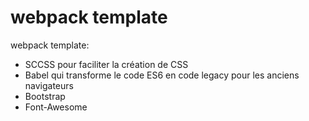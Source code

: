 # webpack template
webpack template:
- SCCSS pour faciliter la création de CSS
- Babel qui transforme le code ES6 en code legacy pour les anciens navigateurs
- Bootstrap
- Font-Awesome

